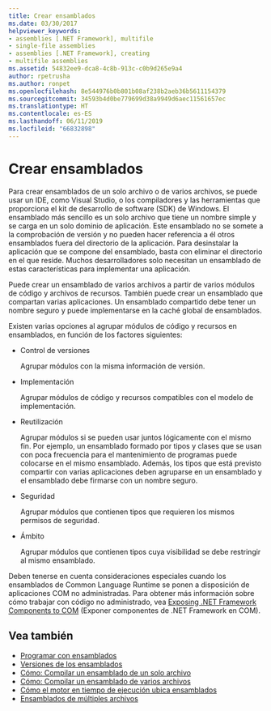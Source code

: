 ```yaml
---
title: Crear ensamblados
ms.date: 03/30/2017
helpviewer_keywords:
- assemblies [.NET Framework], multifile
- single-file assemblies
- assemblies [.NET Framework], creating
- multifile assemblies
ms.assetid: 54832ee9-dca8-4c8b-913c-c0b9d265e9a4
author: rpetrusha
ms.author: ronpet
ms.openlocfilehash: 8e544976b0b801b08af238b2aeb36b5611154379
ms.sourcegitcommit: 34593b4d0be779699d38a9949d6aec11561657ec
ms.translationtype: HT
ms.contentlocale: es-ES
ms.lasthandoff: 06/11/2019
ms.locfileid: "66832898"
---
```

# <a name="creating-assemblies"></a>Crear ensamblados

Para crear ensamblados de un solo archivo o de varios archivos, se puede usar un IDE, como Visual Studio, o los compiladores y las herramientas que proporciona el kit de desarrollo de software (SDK) de Windows. El ensamblado más sencillo es un solo archivo que tiene un nombre simple y se carga en un solo dominio de aplicación. Este ensamblado no se somete a la comprobación de versión y no pueden hacer referencia a él otros ensamblados fuera del directorio de la aplicación. Para desinstalar la aplicación que se compone del ensamblado, basta con eliminar el directorio en el que reside. Muchos desarrolladores solo necesitan un ensamblado de estas características para implementar una aplicación.

Puede crear un ensamblado de varios archivos a partir de varios módulos de código y archivos de recursos. También puede crear un ensamblado que compartan varias aplicaciones. Un ensamblado compartido debe tener un nombre seguro y puede implementarse en la caché global de ensamblados.

Existen varias opciones al agrupar módulos de código y recursos en ensamblados, en función de los factores siguientes:

- Control de versiones

     Agrupar módulos con la misma información de versión.

- Implementación

     Agrupar módulos de código y recursos compatibles con el modelo de implementación.

- Reutilización

     Agrupar módulos si se pueden usar juntos lógicamente con el mismo fin. Por ejemplo, un ensamblado formado por tipos y clases que se usan con poca frecuencia para el mantenimiento de programas puede colocarse en el mismo ensamblado. Además, los tipos que está previsto compartir con varias aplicaciones deben agruparse en un ensamblado y el ensamblado debe firmarse con un nombre seguro.

- Seguridad

     Agrupar módulos que contienen tipos que requieren los mismos permisos de seguridad.

- Ámbito

     Agrupar módulos que contienen tipos cuya visibilidad se debe restringir al mismo ensamblado.

Deben tenerse en cuenta consideraciones especiales cuando los ensamblados de Common Language Runtime se ponen a disposición de aplicaciones COM no administradas. Para obtener más información sobre cómo trabajar con código no administrado, vea [Exposing .NET Framework Components to COM](../../../docs/framework/interop/exposing-dotnet-components-to-com.md) (Exponer componentes de .NET Framework en COM).

## <a name="see-also"></a>Vea también

- [Programar con ensamblados](../../../docs/framework/app-domains/programming-with-assemblies.md)
- [Versiones de los ensamblados](../../../docs/framework/app-domains/assembly-versioning.md)
- [Cómo: Compilar un ensamblado de un solo archivo](../../../docs/framework/app-domains/how-to-build-a-single-file-assembly.md)
- [Cómo: Compilar un ensamblado de varios archivos](../../../docs/framework/app-domains/how-to-build-a-multifile-assembly.md)
- [Cómo el motor en tiempo de ejecución ubica ensamblados](../../../docs/framework/deployment/how-the-runtime-locates-assemblies.md)
- [Ensamblados de múltiples archivos](../../../docs/framework/app-domains/multifile-assemblies.md)
